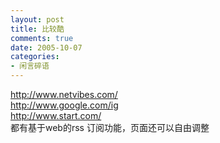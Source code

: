 ```yaml
---
layout: post
title: 比较酷
comments: true
date: 2005-10-07
categories:
- 闲言碎语
---
```


<p><a href="http://www.netvibes.com/">http://www.netvibes.com/</a><br /><a href="http://www.google.com/ig">http://www.google.com/ig</a><br /><a href="http://www.start.com/">http://www.start.com/</a><br />都有基于web的rss 订阅功能，页面还可以自由调整</p>				
